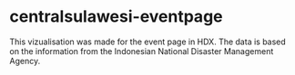 # centralsulawesi-eventpage
This vizualisation was made for the event page in HDX.
The data is based on the information from the Indonesian National Disaster Management Agency.

